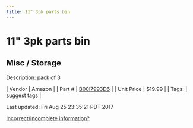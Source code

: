 ```yaml
---
title: 11" 3pk parts bin
---
```


# 11" 3pk parts bin
## Misc / Storage
Description: 	pack of 3 

| Vendor | Amazon | 
| Part # | [B00I7993D6](https://www.amazon.com/gp/product/B00I7993D6/ref=oh_aui_detailpage_o04_s00?ie=UTF8&psc=1) | 
| Unit Price | $19.99 | 
| Tags: | [suggest tags](https://docs.google.com/forms/d/e/1FAIpQLSeWyY8v3RgOty-MyWmh9U0iivNYN_molChYyS-0U-o-kOAv_g/viewform) | 

Last updated: Fri Aug 25 23:35:21 PDT 2017

 [Incorrect/Incomplete information?](https://docs.google.com/forms/d/e/1FAIpQLSeWyY8v3RgOty-MyWmh9U0iivNYN_molChYyS-0U-o-kOAv_g/viewform)